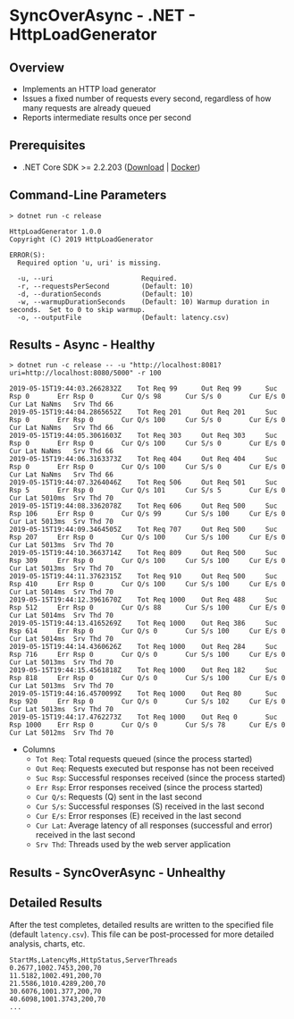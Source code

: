 # SyncOverAsync - .NET - HttpLoadGenerator

## Overview
* Implements an HTTP load generator
* Issues a fixed number of requests every second, regardless of how many requests are already queued
* Reports intermediate results once per second

## Prerequisites
* .NET Core SDK >= 2.2.203 ([Download](https://dotnet.microsoft.com/download/dotnet-core/2.2) | [Docker](https://hub.docker.com/_/microsoft-dotnet-core-sdk/))

## Command-Line Parameters
```
> dotnet run -c release

HttpLoadGenerator 1.0.0
Copyright (C) 2019 HttpLoadGenerator

ERROR(S):
  Required option 'u, uri' is missing.

  -u, --uri                      Required.
  -r, --requestsPerSecond        (Default: 10)
  -d, --durationSeconds          (Default: 10)
  -w, --warmupDurationSeconds    (Default: 10) Warmup duration in seconds.  Set to 0 to skip warmup.
  -o, --outputFile               (Default: latency.csv)
```

## Results - Async - Healthy
```
> dotnet run -c release -- -u "http://localhost:8081?uri=http://localhost:8080/5000" -r 100

2019-05-15T19:44:03.2662832Z    Tot Req 99      Out Req 99      Suc Rsp 0       Err Rsp 0       Cur Q/s 98      Cur S/s 0       Cur E/s 0       Cur Lat NaNms   Srv Thd 66
2019-05-15T19:44:04.2865652Z    Tot Req 201     Out Req 201     Suc Rsp 0       Err Rsp 0       Cur Q/s 100     Cur S/s 0       Cur E/s 0       Cur Lat NaNms   Srv Thd 66
2019-05-15T19:44:05.3061603Z    Tot Req 303     Out Req 303     Suc Rsp 0       Err Rsp 0       Cur Q/s 100     Cur S/s 0       Cur E/s 0       Cur Lat NaNms   Srv Thd 66
2019-05-15T19:44:06.3163373Z    Tot Req 404     Out Req 404     Suc Rsp 0       Err Rsp 0       Cur Q/s 100     Cur S/s 0       Cur E/s 0       Cur Lat NaNms   Srv Thd 66
2019-05-15T19:44:07.3264046Z    Tot Req 506     Out Req 501     Suc Rsp 5       Err Rsp 0       Cur Q/s 101     Cur S/s 5       Cur E/s 0       Cur Lat 5010ms  Srv Thd 70
2019-05-15T19:44:08.3362078Z    Tot Req 606     Out Req 500     Suc Rsp 106     Err Rsp 0       Cur Q/s 99      Cur S/s 100     Cur E/s 0       Cur Lat 5013ms  Srv Thd 70
2019-05-15T19:44:09.3464505Z    Tot Req 707     Out Req 500     Suc Rsp 207     Err Rsp 0       Cur Q/s 100     Cur S/s 100     Cur E/s 0       Cur Lat 5013ms  Srv Thd 70
2019-05-15T19:44:10.3663714Z    Tot Req 809     Out Req 500     Suc Rsp 309     Err Rsp 0       Cur Q/s 100     Cur S/s 100     Cur E/s 0       Cur Lat 5013ms  Srv Thd 70
2019-05-15T19:44:11.3762315Z    Tot Req 910     Out Req 500     Suc Rsp 410     Err Rsp 0       Cur Q/s 100     Cur S/s 100     Cur E/s 0       Cur Lat 5014ms  Srv Thd 70
2019-05-15T19:44:12.3961670Z    Tot Req 1000    Out Req 488     Suc Rsp 512     Err Rsp 0       Cur Q/s 88      Cur S/s 100     Cur E/s 0       Cur Lat 5014ms  Srv Thd 70
2019-05-15T19:44:13.4165269Z    Tot Req 1000    Out Req 386     Suc Rsp 614     Err Rsp 0       Cur Q/s 0       Cur S/s 100     Cur E/s 0       Cur Lat 5014ms  Srv Thd 70
2019-05-15T19:44:14.4360626Z    Tot Req 1000    Out Req 284     Suc Rsp 716     Err Rsp 0       Cur Q/s 0       Cur S/s 100     Cur E/s 0       Cur Lat 5013ms  Srv Thd 70
2019-05-15T19:44:15.4561818Z    Tot Req 1000    Out Req 182     Suc Rsp 818     Err Rsp 0       Cur Q/s 0       Cur S/s 100     Cur E/s 0       Cur Lat 5013ms  Srv Thd 70
2019-05-15T19:44:16.4570099Z    Tot Req 1000    Out Req 80      Suc Rsp 920     Err Rsp 0       Cur Q/s 0       Cur S/s 102     Cur E/s 0       Cur Lat 5013ms  Srv Thd 70
2019-05-15T19:44:17.4762273Z    Tot Req 1000    Out Req 0       Suc Rsp 1000    Err Rsp 0       Cur Q/s 0       Cur S/s 78      Cur E/s 0       Cur Lat 5012ms  Srv Thd 70
```

* Columns
  * `Tot Req`: Total requests queued (since the process started)
  * `Out Req`: Requests executed but response has not been received
  * `Suc Rsp`: Successful responses received (since the process started)
  * `Err Rsp`: Error responses received (since the process started)
  * `Cur Q/s`: Requests (Q) sent in the last second
  * `Cur S/s`: Successful responses (S) received in the last second
  * `Cur E/s`: Error responses (E) received in the last second
  * `Cur Lat`: Average latency of all responses (successful and error) received in the last second
  * `Srv Thd`: Threads used by the web server application

## Results - SyncOverAsync - Unhealthy


## Detailed Results
After the test completes, detailed results are written to the specified file (default `latency.csv`).  This file can be post-processed for more detailed analysis, charts, etc.

```
StartMs,LatencyMs,HttpStatus,ServerThreads
0.2677,1002.7453,200,70
11.5182,1002.491,200,70
21.5586,1010.4289,200,70
30.6076,1001.377,200,70
40.6098,1001.3743,200,70
...
```
